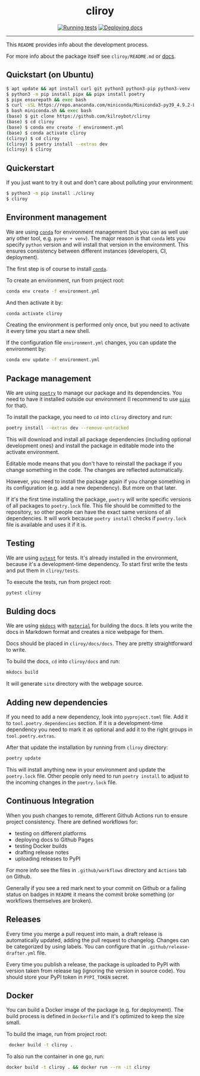 <h1 align="center">cliroy</h1>

<div align="center">

[![Running tests](https://github.com/kilroybot/cliroy/actions/workflows/test.yml/badge.svg)](https://github.com/kilroybot/cliroy/actions/workflows/test.yml)
[![Deploying docs](https://github.com/kilroybot/cliroy/actions/workflows/docs.yml/badge.svg)](https://github.com/kilroybot/cliroy/actions/workflows/docs.yml)

</div>

---

This `README` provides info about the development process.

For more info about the package itself see `cliroy/README.md` or [docs](https://kilroybot.github.io/cliroy).

## Quickstart (on Ubuntu)

```sh
$ apt update && apt install curl git python3 python3-pip python3-venv
$ python3 -m pip install pipx && pipx install poetry
$ pipx ensurepath && exec bash
$ curl -sSL https://repo.anaconda.com/miniconda/Miniconda3-py39_4.9.2-Linux-x86_64.sh -o miniconda.sh
$ bash miniconda.sh && exec bash
(base) $ git clone https://github.com/kilroybot/cliroy
(base) $ cd cliroy
(base) $ conda env create -f environment.yml
(base) $ conda activate cliroy
(cliroy) $ cd cliroy
(cliroy) $ poetry install --extras dev
(cliroy) $ cliroy
```

## Quickerstart

If you just want to try it out and don't care about polluting your environment:

```sh
$ python3 -m pip install ./cliroy
$ cliroy
```

## Environment management

We are using [`conda`](https://conda.io) for environment management (but you can as well use any other tool, e.g. `pyenv + venv`).
The major reason is that `conda` lets you specify `python` version and will install that version in the environment.
This ensures consistency between different instances (developers, CI, deployment).

The first step is of course to install [`conda`](https://conda.io).

To create an environment, run from project root:

```sh
conda env create -f environment.yml
```

And then activate it by:

```sh
conda activate cliroy
```

Creating the environment is performed only once, but you need to activate it every time you start a new shell.

If the configuration file `environment.yml` changes, you can update the environment by:

```sh
conda env update -f environment.yml
```

## Package management

We are using [`poetry`](https://python-poetry.org) to manage our package and its dependencies.
You need to have it installed outside our environment (I recommend to use [`pipx`](https://pipxproject.github.io/pipx) for that).

To install the package, you need to `cd` into `cliroy` directory and run:

```sh
poetry install --extras dev --remove-untracked
```

This will download and install all package dependencies (including optional development ones) and install the package in editable mode into the activate environment.

Editable mode means that you don't have to reinstall the package if you change something in the code.
The changes are reflected automatically.

However, you need to install the package again if you change something in its configuration (e.g. add a new dependency).
But more on that later.

If it's the first time installing the package, `poetry` will write specific versions of all packages to `poetry.lock` file.
This file should be committed to the repository, so other people can have the exact same versions of all dependencies.
It will work because `poetry install` checks if `poetry.lock` file is available and uses it if it is.

## Testing

We are using [`pytest`](https://pytest.org) for tests.
It's already installed in the environment, because it's a development-time dependency.
To start first write the tests and put them in `cliroy/tests`.

To execute the tests, run from project root:

```sh
pytest cliroy
```

## Bulding docs

We are using [`mkdocs`](https://www.mkdocs.org) with [`material`](https://squidfunk.github.io/mkdocs-material) for building the docs.
It lets you write the docs in Markdown format and creates a nice webpage for them.

Docs should be placed in `cliroy/docs/docs`.
They are pretty straightforward to write.

To build the docs, `cd` into `cliroy/docs` and run:

```sh
mkdocs build
```

It will generate `site` directory with the webpage source.

## Adding new dependencies

If you need to add a new dependency, look into `pyproject.toml` file.
Add it to `tool.poetry.dependencies` section.
If it is a development-time dependency you need to mark it as optional and add it to the right groups in `tool.poetry.extras`.

After that update the installation by running from `cliroy` directory:

```sh
poetry update
```

This will install anything new in your environment and update the `poetry.lock` file.
Other people only need to run `poetry install` to adjust to the incoming changes in the `poetry.lock` file.

## Continuous Integration

When you push changes to remote, different Github Actions run to ensure project consistency.
There are defined workflows for:

- testing on different platforms
- deploying docs to Github Pages
- testing Docker builds
- drafting release notes
- uploading releases to PyPI

For more info see the files in `.github/workflows` directory and `Actions` tab on Github.

Generally if you see a red mark next to your commit on Github or a failing status on badges in `README` it means the commit broke something (or workflows themselves are broken).

## Releases

Every time you merge a pull request into main, a draft release is automatically updated, adding the pull request to changelog.
Changes can be categorized by using labels. You can configure that in `.github/release-drafter.yml` file.

Every time you publish a release, the package is uploaded to PyPI with version taken from release tag (ignoring the version in source code).
You should store your PyPI token in `PYPI_TOKEN` secret.

## Docker

You can build a Docker image of the package (e.g. for deployment).
The build process is defined in `Dockerfile` and it's optimized to keep the size small.

To build the image, run from project root:

```sh
 docker build -t cliroy .
```

To also run the container in one go, run:

```sh
docker build -t cliroy . && docker run --rm -it cliroy
```
